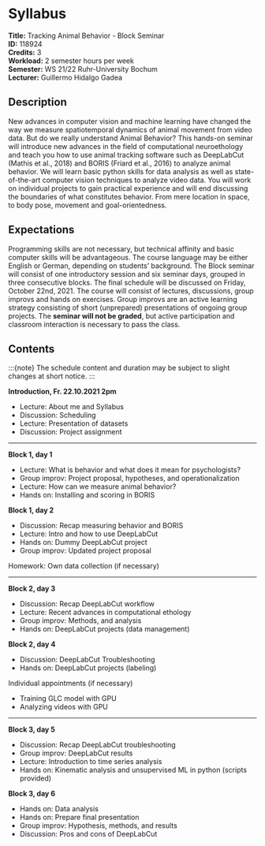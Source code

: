 # Syllabus

**Title:** Tracking Animal Behavior - Block Seminar  
**ID:** 118924  
**Credits:** 3  
**Workload:** 2 semester hours per week  
**Semester:** WS 21/22 Ruhr-University Bochum  
**Lecturer:** Guillermo Hidalgo Gadea  

## Description

New advances in computer vision and machine learning have changed the way we measure spatiotemporal dynamics of animal movement from video data. But do we really understand Animal Behavior? This hands-on seminar will introduce new advances in the field of computational neuroethology and teach you how to use animal tracking software such as DeepLabCut (Mathis et al., 2018) and BORIS (Friard et al., 2016) to analyze animal behavior. We will learn basic python skills for data analysis as well as state-of-the-art computer vision techniques to analyze video data. You will work on individual projects to gain practical experience and will end discussing the boundaries of what constitutes behavior. From mere location in space, to body pose, movement and goal-orientedness.

## Expectations

Programming skills are not necessary, but technical affinity and basic computer skills will be advantageous. The course language may be either English or German, depending on students’ background. The Block seminar will consist of one introductory session and six seminar days, grouped in three consecutive blocks. The final schedule will be discussed on Friday, October 22nd, 2021. The course will consist of lectures, discussions, group improvs and hands on exercises. Group improvs are an active learning strategy consisting of short (unprepared) presentations of ongoing group projects. The **seminar will not be graded**, but active participation and classroom interaction is necessary to pass the class. 

## Contents

:::{note}
The schedule content and duration may be subject to slight changes at short notice.
:::

**Introduction, Fr. 22.10.2021 2pm**
-	Lecture: About me and Syllabus
-	Discussion: Scheduling
-	Lecture: Presentation of datasets
-	Discussion: Project assignment

---

**Block 1, day 1**
-	Lecture: What is behavior and what does it mean for psychologists?
-	Group improv: Project proposal, hypotheses, and operationalization
-	Lecture: How can we measure animal behavior? 
-	Hands on: Installing and scoring in BORIS

**Block 1, day 2**
-	Discussion: Recap measuring behavior and BORIS
-	Lecture: Intro and how to use DeepLabCut
-	Hands on: Dummy DeepLabCut project
-	Group improv: Updated project proposal

Homework: Own data collection (if necessary)

---

**Block 2, day 3**
-	Discussion: Recap DeepLabCut workflow
-	Lecture: Recent advances in computational ethology 
-	Group improv: Methods, and analysis
-	Hands on: DeepLabCut projects (data management)

**Block 2, day 4**
-	Discussion: DeepLabCut Troubleshooting
-	Hands on: DeepLabCut projects (labeling)

Individual appointments (if necessary)
-	Training GLC model with GPU
-	Analyzing videos with GPU

---

**Block 3, day 5**
-	Discussion: Recap DeepLabCut troubleshooting
-	Group improv: DeepLabCut results
-	Lecture: Introduction to time series analysis 
-	Hands on: Kinematic analysis and unsupervised ML in python (scripts provided)

**Block 3, day 6**
-	Hands on: Data analysis
-	Hands on: Prepare final presentation 
-	Group improv: Hypothesis, methods, and results
-	Discussion: Pros and cons of DeepLabCut

